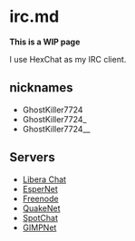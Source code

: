 # irc.md
**This is a WIP page**

I use HexChat as my IRC client.

## nicknames
- GhostKiller7724
- GhostKiller7724_
- GhostKiller7724__

## Servers
<!-- - [irc.chat4all.org](irc://irc.chat4all.org) -->
- [Libera Chat](irc://irc.libera.chat)
- [EsperNet](irc://irc.esper.net)
- [Freenode](irc://irc.freenode.net)
- [QuakeNet](irc://irc.quakenet.org)
- [SpotChat](irc://irc.spotchat.org)
- [GIMPNet](irc://irc.gimp.org)
